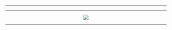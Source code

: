 

---



---


<p align="center">
  <img src="https://github-readme-stats.vercel.app/api?username=pechenka232&show_icons=true&theme=default&bg_color=ffb6c1&text_color=ff69b4&icon_color=ff1493&title_color=ff1493&border_color=ff69b4&cache_bust=19" />
</p>


---














